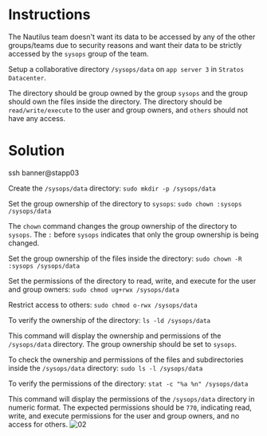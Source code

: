 # Instructions

The Nautilus team doesn't want its data to be accessed by any of the other groups/teams due to security reasons and want their data to be 
strictly accessed by the `sysops` group of the team.

Setup a collaborative directory `/sysops/data` on `app server 3` in `Stratos Datacenter`.

The directory should be group owned by the group `sysops` and the group should own the files inside the directory. The directory should be `read/write/execute` to the user and group owners, and `others` should not have any access.

# Solution

ssh banner@stapp03

Create the `/sysops/data` directory: `sudo mkdir -p /sysops/data`

Set the group ownership of the directory to `sysops`: `sudo chown :sysops /sysops/data`

The `chown` command changes the group ownership of the directory to `sysops`. The `:` before `sysops` indicates that only the group ownership is being changed.

Set the group ownership of the files inside the directory: `sudo chown -R :sysops /sysops/data`

Set the permissions of the directory to read, write, and execute for the user and group owners: `sudo chmod ug+rwx /sysops/data`

Restrict access to others: `sudo chmod o-rwx /sysops/data`

To verify the ownership of the directory: `ls -ld /sysops/data`

This command will display the ownership and permissions of the `/sysops/data` directory. The group ownership should be set to `sysops`.

To check the ownership and permissions of the files and subdirectories inside the `/sysops/data` directory: `sudo ls -l /sysops/data`

To verify the permissions of the directory: `stat -c "%a %n" /sysops/data`

This command will display the permissions of the `/sysops/data` directory in numeric format. The expected permissions should be `770`, indicating read, write, and execute permissions for the user and group owners, and no access for others.
![02](https://github.com/user-attachments/assets/9a5f4200-9e42-4f74-a413-21f0b841ceb7)
